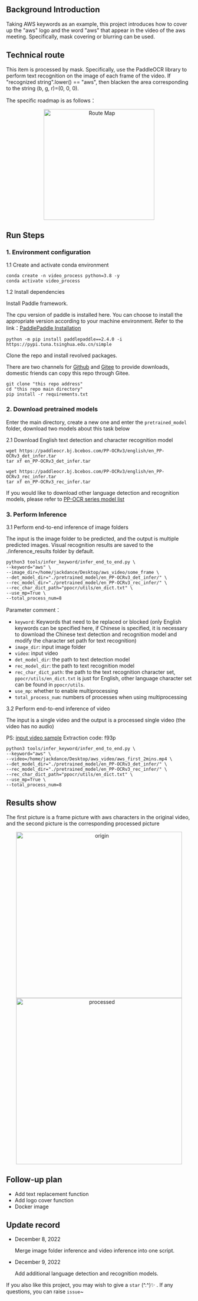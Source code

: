 ## Background Introduction
Taking AWS keywords as an example, this project introduces how to cover up the "aws" logo and the word "aws" that appear in the video of the aws meeting.
Specifically, mask covering or blurring can be used.

## Technical route
This item is processed by mask. Specifically, use the PaddleOCR library to perform text recognition on the image of each frame of the video. If "recognized string".lower() == "aws", then blacken the area corresponding to the string (b, g, r)=(0, 0, 0).

The specific roadmap is as follows：
<center>
    <img src="https://i.postimg.cc/DwDZ3R6t/aws.png" title="Route Map" width="300">
</center>


## Run Steps
### 1. Environment configuration
1.1 Create and activate conda environment
```commandline
conda create -n video_process python=3.8 -y
conda activate video_process
```
1.2 Install dependencies

Install Paddle framework. 

The cpu version of paddle is installed here. You can choose to install the appropriate version according to your machine environment. Refer to the link：[PaddlePaddle Installation](https://www.paddlepaddle.org.cn/)
```commandline
python -m pip install paddlepaddle==2.4.0 -i https://pypi.tuna.tsinghua.edu.cn/simple
```
Clone the repo and install revolved packages.

There are two channels for [Github](https://github.com/JackDance/text_occlusion_in_video) and [Gitee](https://gitee.com/Jack_forever/aws-video-process) to provide downloads, domestic friends can copy this repo through Gitee.

```commandline
git clone "this repo address"
cd "this repo main directory"
pip install -r requirements.txt
```

### 2. Download pretrained models
Enter the main directory, create a new one and enter the `pretrained_model` folder, download two models about this task below

2.1 Download English text detection and character recognition model
```commandline
wget https://paddleocr.bj.bcebos.com/PP-OCRv3/english/en_PP-OCRv3_det_infer.tar
tar xf en_PP-OCRv3_det_infer.tar

wget https://paddleocr.bj.bcebos.com/PP-OCRv3/english/en_PP-OCRv3_rec_infer.tar
tar xf en_PP-OCRv3_rec_infer.tar
```
If you would like to download other language detection and recognition models, please refer to [PP-OCR series model list](https://github.com/PaddlePaddle/PaddleOCR/blob/release/2.6/doc/doc_en/models_list_en.md)

### 3. Perform Inference

3.1 Perform end-to-end inference of image folders

The input is the image folder to be predicted, and the output is multiple predicted images. Visual recognition results are saved to the ./inference_results folder by default.

```commandline
python3 tools/infer_keyword/infer_end_to_end.py \
--keyword="aws" \
--image_dir=/home/jackdance/Desktop/aws_video/some_frame \
--det_model_dir="./pretrained_model/en_PP-OCRv3_det_infer/" \
--rec_model_dir="./pretrained_model/en_PP-OCRv3_rec_infer/" \
--rec_char_dict_path="ppocr/utils/en_dict.txt" \
--use_mp=True \
--total_process_num=8
```

Parameter comment：
- `keyword`: Keywords that need to be replaced or blocked (only English keywords can be specified here, if Chinese is specified, it is necessary to download the Chinese text detection and recognition model and modify the character set path for text recognition)
- `image_dir`: input image folder
- `video`: input video
- `det_model_dir`: the path to text detection model
- `rec_model_dir`: the path to text recognition model
- `rec_char_dict_path`: the path to the text recognition character set, `ppocr/utils/en_dict.txt` is just for English, other language character set can be found in `ppocr/utils`.
- `use_mp`: whether to enable multiprocessing
- `total_process_num`: numbers of processes when using multiprocessing

3.2 Perform end-to-end inference of video

The input is a single video and the output is a processed single video (the video has no audio)

PS: [input video sample](https://pan.baidu.com/s/16AxRp0IVYF7AJ67L2GoZBA) Extraction code: f93p

```commandline
python3 tools/infer_keyword/infer_end_to_end.py \
--keyword="aws" \
--video=/home/jackdance/Desktop/aws_video/aws_first_2mins.mp4 \
--det_model_dir="./pretrained_model/en_PP-OCRv3_det_infer/" \
--rec_model_dir="./pretrained_model/en_PP-OCRv3_rec_infer/" \
--rec_char_dict_path="ppocr/utils/en_dict.txt" \
--use_mp=True \
--total_process_num=8
```


## Results show
The first picture is a frame picture with aws characters in the original video, and the second picture is the corresponding processed picture
<center class="half">
    <img src="https://i.postimg.cc/xds6LqB5/origin-aws.png" title="origin" width="450"/>
    <img src="https://i.postimg.cc/pXq5W8js/processed-aws.png" title="processed" width="450"/>
</center>


## Follow-up plan
- Add text replacement function
- Add logo cover function
- Docker image

## Update record
- December 8, 2022

    Merge image folder inference and video inference into one script.

- December 9, 2022

    Add additional language detection and recognition models.

If you also like this project, you may wish to give a `star` (^.^)✨ . If any questions, you can raise `issue`~